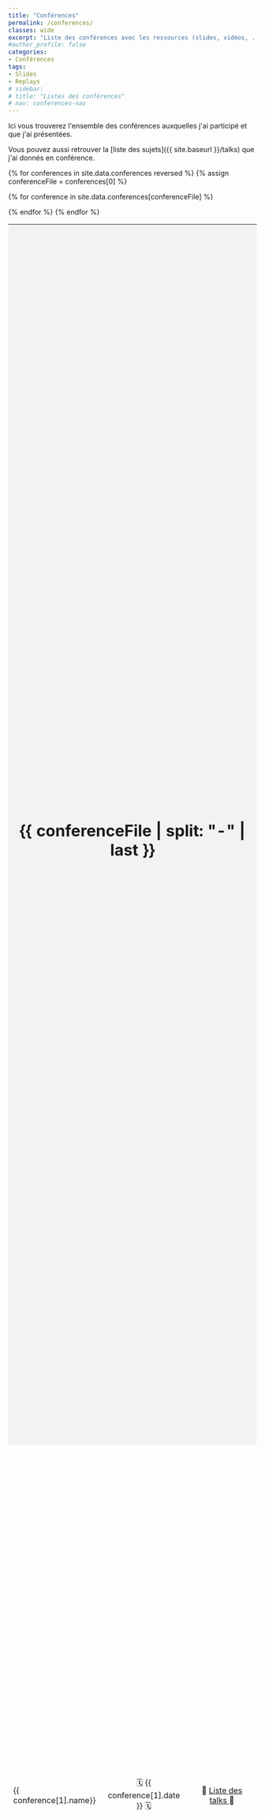 ```yaml
---
title: "Conférences"
permalink: /conferences/
classes: wide
excerpt: "Liste des conférences avec les ressources (slides, vidéos, ...)"
#author_profile: false
categories:
- Conférences
tags:
- Slides
- Replays
# sidebar:
# title: "Listes des conférences"
# nav: conferences-nav
---
```


Ici vous trouverez l'ensemble des conférences auxquelles j'ai participé et que j'ai présentées. 

Vous pouvez aussi retrouver la [liste des sujets]({{ site.baseurl }}/talks) que j'ai donnés en conférence.

<style>
  table {
    width: 100%;
    height: 100%;
    display: table;
  }

  th,
  td {
    border: 0px solid #000;
    padding: 10px;
    text-align: center;
    vertical-align: middle;
  }

  th {
    background-color: #f2f2f2;
  }
</style>

<table>
  {% for conferences in site.data.conferences reversed %}
    {% assign conferenceFile = conferences[0] %}

  <tr>
    <th colspan="3">
      <h1>  {{ conferenceFile | split: "-" | last }} </h1>
    </th>
  </tr>

  {% for conference in site.data.conferences[conferenceFile] %}
  <tr>
    <td style="width: 35%; text-align: left;">
      {{ conference[1].name}}
    </td>
    <td style="width: 35%;">
      🗓️ {{ conference[1].date }} 🗓️
    </td>
    <td style="width: 30%;">
      🎤 <a href="{{ site.baseurl }}/talks/{{ conference[0] }}">
        Liste des talks
      </a> 🎤
    </td>
  </tr>
  {% endfor %}
  {% endfor %}
</table>